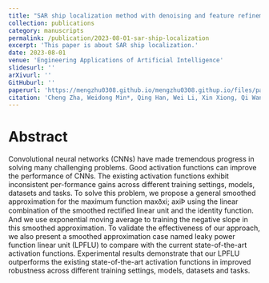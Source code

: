 ```yaml
---
title: "SAR ship localization method with denoising and feature refinement"
collection: publications
category: manuscripts
permalink: /publication/2023-08-01-sar-ship-localization
excerpt: 'This paper is about SAR ship localization.'
date: 2023-08-01
venue: 'Engineering Applications of Artificial Intelligence'
slidesurl: ''
arXivurl: ''
GitHuburl: ''
paperurl: 'https://mengzhu0308.github.io/mengzhu0308.githup.io/files/papers/2023-08-01-sar-ship-localization.pdf'
citation: 'Cheng Zha, Weidong Min*, Qing Han, Wei Li, Xin Xiong, Qi Wang, Meng Zhu. SAR ship localization method with denoising and feature refinement. Engineering Applications of Artificial Intelligence, 2023, 123: 1-13. DOI: 10.1016/j.engappai.2023.106444.'
---
```


# Abstract

Convolutional neural networks (CNNs) have made tremendous progress in solving many challenging problems. Good activation functions can improve the performance of CNNs. The existing activation functions exhibit inconsistent per-formance gains across different training settings, models, datasets and tasks. To solve this problem, we propose a general smoothed approximation for the maximum function maxðxi; axiÞ using the linear combination of the smoothed rectiﬁed linear unit and the identity function. And we use exponential moving average to training the negative slope in this smoothed approximation. To validate the effectiveness of our approach, we also present a smoothed approximation case named leaky power function linear unit (LPFLU) to compare with the current state-of-the-art activation functions. Experimental results demonstrate that our LPFLU outperforms the existing state-of-the-art activation functions in improved robustness across different training settings, models, datasets and tasks.